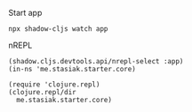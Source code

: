 
Start app
```
npx shadow-cljs watch app
```

nREPL
```
(shadow.cljs.devtools.api/nrepl-select :app)
(in-ns 'me.stasiak.starter.core)
```

```
(require 'clojure.repl)
(clojure.repl/dir
  me.stasiak.starter.core)
```

